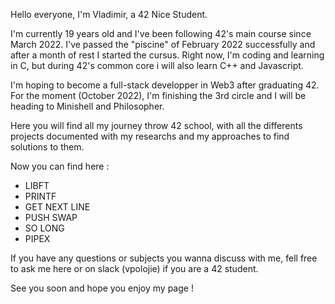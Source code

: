 Hello everyone, I'm Vladimir, a 42 Nice Student.

I'm currently 19 years old and I've been following 42's main course since March 2022. I've passed the "piscine" of February 2022 successfully and after
a month of rest I started the cursus. 
Right now, I'm coding and learning in C, but during 42's common core i will also learn C++ and Javascript. 

I'm hoping to become a full-stack developper in Web3 after graduating 42. For the moment (October 2022), I'm finishing the 3rd circle and I will be heading
to Minishell and Philosopher.

Here you will find all my journey throw 42 school, with all the differents projects documented with my researchs and my approaches to find solutions to them.

Now you can find here : 
  - LIBFT
  - PRINTF
  - GET NEXT LINE
  - PUSH SWAP
  - SO LONG
  - PIPEX

If you have any questions or subjects you wanna discuss with me, fell free to ask me here or on slack (vpolojie) if you are a 42 student.

See you soon and hope you enjoy my page !
<!---
Vlad-PLK/Vlad-PLK is a ✨ special ✨ repository because its `README.md` (this file) appears on your GitHub profile.
You can click the Preview link to take a look at your changes.
--->
